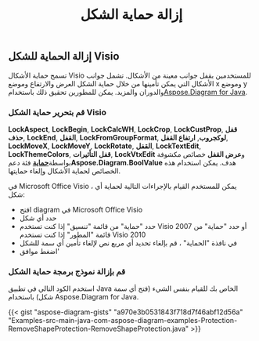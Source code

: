 ﻿---
title: إزالة حماية الشكل
type: docs
weight: 20
url: /ar/java/remove-shape-protection/
description: يوضح هذا القسم كيفية إزالة حماية الشكل باستخدام Aspose.Diagram.
---
## **إزالة الحماية للشكل Visio**
 تسمح حماية الأشكال Visio للمستخدمين بقفل جوانب معينة من الأشكال. تشمل جوانب الأشكال التي يمكن تأمينها من خلال حماية الشكل العرض والارتفاع وموضع x وموضع y والدوران والمزيد. يمكن للمطورين تحقيق ذلك باستخدام[Aspose.Diagram for Java](https://products.aspose.com/diagram/java/).
### **قم بتحرير حماية الشكل Visio**
**LockAspect**, **LockBegin**, **LockCalcWH**, **LockCrop**, **LockCustProp**, **قفل حذف**, **LockEnd**, **القفل**, **LockFromGroupFormat**, **لوكجروب**, **ارتفاع القفل**, **LockMoveX**, **LockMoveY**, **LockRotate**, **القفل**, **LockTextEdit**, **LockThemeColors**, **قفل التأثيرات**, **LockVtxEdit** و**عرض القفل** خصائص مكشوفة بواسطة[**حماية**](https://reference.aspose.com/diagram/java/com.aspose.diagram/protection) فئة دعم**Aspose.Diagram.BoolValue** هدف. يمكن استخدام هذه الخصائص لحماية الأشكال وإلغاء حمايتها.

في Microsoft Office Visio ، يمكن للمستخدم القيام بالإجراءات التالية لحماية أي شكل:

- افتح diagram في Microsoft Office Visio
- حدد أي شكل
- حدد "حماية" من قائمة "تنسيق" إذا كنت تستخدم Visio 2007 أو حدد "حماية" من قائمة "المطور" إذا كنت تستخدم Visio 2010
- في نافذة "الحماية" ، قم بإلغاء تحديد أي مربع نص لإلغاء تأمين أي سمة للشكل
- اضغط موافق'
### **قم بإزالة نموذج برمجة حماية الشكل**
استخدم الكود التالي في تطبيق Java الخاص بك للقيام بنفس الشيء (فتح أي سمة شكل) باستخدام Aspose.Diagram for Java.

{{< gist "aspose-diagram-gists" "a970e3b0531843f718d7f46abf12d56a" "Examples-src-main-java-com-aspose-diagram-examples-Protection-RemoveShapeProtection-RemoveShapeProtection.java" >}}

